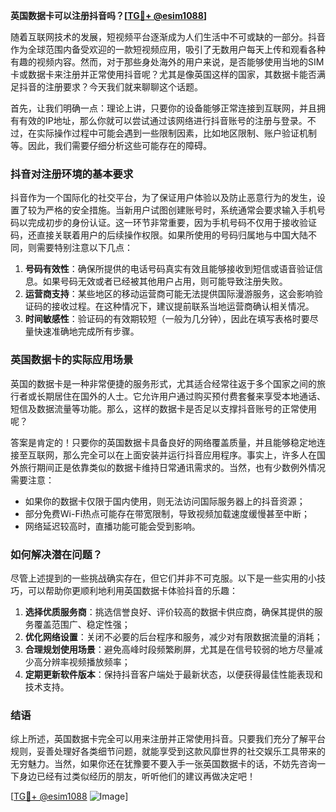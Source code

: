 **英国数据卡可以注册抖音吗？[[TG💪+ @esim1088](https://t.me/s/esim1088)]**

随着互联网技术的发展，短视频平台逐渐成为人们生活中不可或缺的一部分。抖音作为全球范围内备受欢迎的一款短视频应用，吸引了无数用户每天上传和观看各种有趣的视频内容。然而，对于那些身处海外的用户来说，是否能够使用当地的SIM卡或数据卡来注册并正常使用抖音呢？尤其是像英国这样的国家，其数据卡能否满足抖音的注册要求？今天我们就来聊聊这个话题。

首先，让我们明确一点：理论上讲，只要你的设备能够正常连接到互联网，并且拥有有效的IP地址，那么你就可以尝试通过该网络进行抖音账号的注册与登录。不过，在实际操作过程中可能会遇到一些限制因素，比如地区限制、账户验证机制等。因此，我们需要仔细分析这些可能存在的障碍。

### 抖音对注册环境的基本要求

抖音作为一个国际化的社交平台，为了保证用户体验以及防止恶意行为的发生，设置了较为严格的安全措施。当新用户试图创建账号时，系统通常会要求输入手机号码以完成初步的身份认证。这一环节非常重要，因为手机号码不仅用于接收验证码，还直接关联着用户的后续操作权限。如果所使用的号码归属地与中国大陆不同，则需要特别注意以下几点：

1. **号码有效性**：确保所提供的电话号码真实有效且能够接收到短信或语音验证信息。如果号码无效或者已经被其他用户占用，则可能导致注册失败。
2. **运营商支持**：某些地区的移动运营商可能无法提供国际漫游服务，这会影响验证码的接收过程。在这种情况下，建议提前联系当地运营商确认相关情况。
3. **时间敏感性**：验证码的有效期较短（一般为几分钟），因此在填写表格时要尽量快速准确地完成所有步骤。

### 英国数据卡的实际应用场景

英国的数据卡是一种非常便捷的服务形式，尤其适合经常往返于多个国家之间的旅行者或长期居住在国外的人士。它允许用户通过购买预付费套餐来享受本地通话、短信及数据流量等功能。那么，这样的数据卡是否足以支撑抖音账号的正常使用呢？

答案是肯定的！只要你的英国数据卡具备良好的网络覆盖质量，并且能够稳定地连接至互联网，那么完全可以在上面安装并运行抖音应用程序。事实上，许多人在国外旅行期间正是依靠类似的数据卡维持日常通讯需求的。当然，也有少数例外情况需要注意：

- 如果你的数据卡仅限于国内使用，则无法访问国际服务器上的抖音资源；
- 部分免费Wi-Fi热点可能存在带宽限制，导致视频加载速度缓慢甚至中断；
- 网络延迟较高时，直播功能可能会受到影响。

### 如何解决潜在问题？

尽管上述提到的一些挑战确实存在，但它们并非不可克服。以下是一些实用的小技巧，可以帮助你更顺利地利用英国数据卡体验抖音的乐趣：

1. **选择优质服务商**：挑选信誉良好、评价较高的数据卡供应商，确保其提供的服务覆盖范围广、稳定性强；
2. **优化网络设置**：关闭不必要的后台程序和服务，减少对有限数据流量的消耗；
3. **合理规划使用场景**：避免高峰时段频繁刷屏，尤其是在信号较弱的地方尽量减少高分辨率视频播放频率；
4. **定期更新软件版本**：保持抖音客户端处于最新状态，以便获得最佳性能表现和技术支持。

### 结语

综上所述，英国数据卡完全可以用来注册并正常使用抖音。只要我们充分了解平台规则，妥善处理好各类细节问题，就能享受到这款风靡世界的社交娱乐工具带来的无穷魅力。当然，如果你还在犹豫要不要入手一张英国数据卡的话，不妨先咨询一下身边已经有过类似经历的朋友，听听他们的建议再做决定吧！

[[TG💪+ @esim1088](https://t.me/s/esim1088) ![Image](https://i.postimg.cc/4NQfJmqS/Snipaste-2025-05-13-00-14-12.png)]